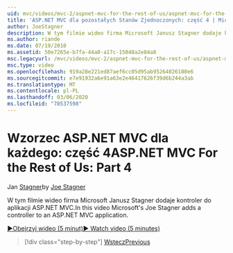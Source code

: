 ```yaml
---
uid: mvc/videos/mvc-2/aspnet-mvc-for-the-rest-of-us/aspnet-mvc-for-the-rest-of-us-part-4
title: 'ASP.NET MVC dla pozostałych Stanów Zjednoczonych: część 4 | Microsoft Docs'
author: JoeStagner
description: W tym filmie wideo firma Microsoft Janusz Stagner dodaje kontroler do aplikacji ASP.NET MVC.
ms.author: riande
ms.date: 07/19/2010
ms.assetid: 50e7265e-b7fa-44a0-a17c-15048a2e84a8
msc.legacyurl: /mvc/videos/mvc-2/aspnet-mvc-for-the-rest-of-us/aspnet-mvc-for-the-rest-of-us-part-4
msc.type: video
ms.openlocfilehash: 919a28e221ed87aef6cc05d95ab95264026180e6
ms.sourcegitcommit: e7e91932a6e91a63e2e46417626f39d6b244a3ab
ms.translationtype: MT
ms.contentlocale: pl-PL
ms.lasthandoff: 03/06/2020
ms.locfileid: "78537598"
---
```

# <a name="aspnet-mvc-for-the-rest-of-us-part-4"></a><span data-ttu-id="45320-103">Wzorzec ASP.NET MVC dla każdego: część 4</span><span class="sxs-lookup"><span data-stu-id="45320-103">ASP.NET MVC For the Rest of Us: Part 4</span></span>

<span data-ttu-id="45320-104">Jan [Stagner](https://github.com/JoeStagner)</span><span class="sxs-lookup"><span data-stu-id="45320-104">by [Joe Stagner](https://github.com/JoeStagner)</span></span>

<span data-ttu-id="45320-105">W tym filmie wideo firma Microsoft Janusz Stagner dodaje kontroler do aplikacji ASP.NET MVC.</span><span class="sxs-lookup"><span data-stu-id="45320-105">In this video Microsoft's Joe Stagner adds a controller to an ASP.NET MVC application.</span></span>

[<span data-ttu-id="45320-106">&#9654;Obejrzyj wideo (5 minut)</span><span class="sxs-lookup"><span data-stu-id="45320-106">&#9654; Watch video (5 minutes)</span></span>](https://channel9.msdn.com/Blogs/ASP-NET-Site-Videos/aspnet-mvc-for-the-rest-of-us-part-4)

> [!div class="step-by-step"]
> [<span data-ttu-id="45320-107">Wstecz</span><span class="sxs-lookup"><span data-stu-id="45320-107">Previous</span></span>](aspnet-mvc-for-the-rest-of-us-part-3.md)
